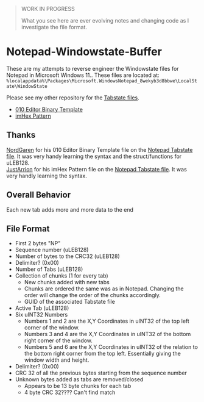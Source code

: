 > WORK IN PROGRESS
>
> What you see here are ever evolving notes and changing code as I investigate the file format.

# Notepad-Windowstate-Buffer

These are my attempts to reverse engineer the Windowstate files for Notepad in Microsoft Windows 11.. These files are located at: `%localappdata%\Packages\Microsoft.WindowsNotepad_8wekyb3d8bbwe\LocalState\WindowState`

Please see my other repository for the [Tabstate files](https://github.com/ogmini/Notepad-Tabstate-Buffer). 

- [010 Editor Binary Template](https://github.com/ogmini/Notepad-Windowstate-Buffer/tree/main/Templates/Notepad-WindowState.bt)
- [imHex Pattern](https://github.com/ogmini/Notepad-Windowstate-Buffer/blob/main/Templates/Notepad-WindowState.hexpat)

## Thanks

[NordGaren](https://github.com/Nordgaren) for his 010 Editor Binary Template file on the [Notepad Tabstate file](https://github.com/Nordgaren/tabstate-util/blob/master/TabState.bt). It was very handy learning the syntax and the struct/functions for uLEB128.     
[JustArrion](https://github.com/JustArion) for his imHex Pattern file on the [Notepad Tabstate file](https://github.com/JustArion/Notepad-Tabs/blob/main/ImHex-Patterns/NotepadTab.hexpat). It was very handly learning the syntax.   

## Overall Behavior

Each new tab adds more and more data to the end

## File Format

 - First 2 bytes "NP"
 - Sequence number (uLEB128)
 - Number of bytes to the CRC32 (uLEB128)
 - Delimiter? (0x00)
 - Number of Tabs (uLEB128)
 - Collection of chunks (1 for every tab)
   - New chunks added with new tabs
   - Chunks are ordered the same was as in Notepad. Changing the order will change the order of the chunks accordingly.
   - GUID of the associated Tabstate file
 - Active Tab (uLEB128)
 - Six uINT32 Numbers
   - Numbers 1 and 2 are the X,Y Coordinates in uINT32 of the top left corner of the window.
   - Numbers 3 and 4 are the X,Y Coordinates in uINT32 of the bottom right corner of the window.
   - Numbers 5 and 6 are the X,Y Coordinates in uINT32 of the relation to the bottom right corner from the top left. Essentially giving the window width and height.
 - Delimiter? (0x00)
 - CRC 32 of all the previous bytes starting from the sequence number
 - Unknown bytes added as tabs are removed/closed
   - Appears to be 13 byte chunks for each tab
   - 4 byte CRC 32???? Can't find match 



